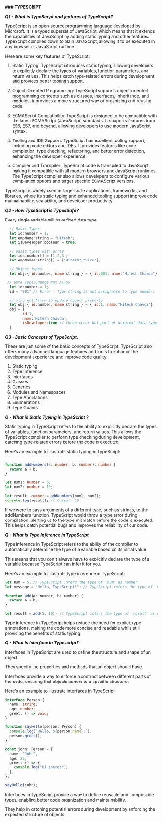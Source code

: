 **### TYPESCRIPT**


***Q1 - What is TypeScript and features of TypeScript?***

TypeScript is an open-source programming language developed by Microsoft. It is a typed superset of JavaScript, which means that it extends the capabilities of JavaScript by adding static typing and other features. TypeScript compiles down to plain JavaScript, allowing it to be executed in any browser or JavaScript runtime.

Here are some key features of TypeScript:

1. Static Typing: TypeScript introduces static typing, allowing developers to explicitly declare the types of variables, function parameters, and return values. This helps catch type-related errors during development and provides better tooling support.

2. Object-Oriented Programming: TypeScript supports object-oriented programming concepts such as classes, interfaces, inheritance, and modules. It provides a more structured way of organizing and reusing code.

3. ECMAScript Compatibility: TypeScript is designed to be compatible with the latest ECMAScript (JavaScript) standards. It supports features from ES6, ES7, and beyond, allowing developers to use modern JavaScript syntax.

4. Tooling and IDE Support: TypeScript has excellent tooling support, including code editors and IDEs. It provides features like code completion, type checking, refactoring, and better error detection, enhancing the developer experience.

5. Compiler and Transpiler: TypeScript code is transpiled to JavaScript, making it compatible with all modern browsers and JavaScript runtimes. The TypeScript compiler also allows developers to configure various compilation options and target specific ECMAScript versions.

TypeScript is widely used in large-scale applications, frameworks, and libraries, where its static typing and enhanced tooling support improve code maintainability, scalability, and developer productivity.

***Q2 - How TypeScript is TypedSafe?***

Every single variable will have fixed data type
```javascript
  // Basic Types
  let id:number = 1;
  let empName:string = "Hitesh";
  let isDeveloper:boolean = true;

  // Basic types with array
  let ids:number[] = [1,2,3];
  let empNames:string[] = ["Hitesh","Viru"];

  // Object types
  let obj:{ id:number, name:string } = { id:001, name:"Hitesh Chavda"}

 // Data Type Change Not Allow
  let id:number = 1;
  id = "001" // Error - Type string is not assignable to type number.

  // also not Allow to update object property
  let obj:{ id:number, name:string } = { id:1, name:"Hitesh Chavda"}
  obj = {
        id:1,
        name:'Hitesh Chavda',
        isDeveloper:true // throw error Not part of original data type
  }
  ```


***Q3 - Basic Concepts of TypeScript.***

These are just some of the basic concepts of TypeScript. TypeScript also offers many advanced language features and tools to enhance the development experience and improve code quality.

1. Static typing
2. Type Inference
3. Interfaces
4. Classes
5. Generics
6. Modules and Namespaces
7. Type Annotations
8. Enumerations
9. Type Guards


***Q - What is Static Typing in TypeScript ?***

Static typing in TypeScript refers to the ability to explicitly declare the types of variables, function parameters, and return values. This allows the TypeScript compiler to perform type checking during development, catching type-related errors before the code is executed

Here's an example to illustrate static typing in TypeScript:

```typescript

function addNumbers(a: number, b: number): number {
  return a + b;
}

let num1: number = 5;
let num2: number = 10;

let result: number = addNumbers(num1, num2);
console.log(result); // Output: 15
```

If we were to pass arguments of a different type, such as strings, to the addNumbers function, TypeScript would throw a type error during compilation, alerting us to the type mismatch before the code is executed. 
This helps catch potential bugs and improves the reliability of our code.

***Q - What is Type Inference in TypeScript***

Type inference in TypeScript refers to the ability of the compiler to automatically determine the type of a variable based on its initial value. 

This means that you don't always have to explicitly declare the type of a variable because TypeScript can infer it for you.

Here's an example to illustrate type inference in TypeScript:

```javascript
let num = 5; // TypeScript infers the type of 'num' as number
let message = "Hello, TypeScript!"; // TypeScript infers the type of 'message' as string

function add(a: number, b: number) {
  return a + b;
}

let result = add(5, 10); // TypeScript infers the type of 'result' as number
```


Type inference in TypeScript helps reduce the need for explicit type annotations, making the code more concise and readable while still providing the benefits of static typing.

***Q - What is Interface in Typescript?***

Interfaces in TypeScript are used to define the structure and shape of an object. 

They specify the properties and methods that an object should have. 

Interfaces provide a way to enforce a contract between different parts of the code, ensuring that objects adhere to a specific structure.

Here's an example to illustrate interfaces in TypeScript:

```typescript
interface Person {
  name: string;
  age: number;
  greet: () => void;
}

function sayHello(person: Person) {
  console.log(`Hello, ${person.name}!`);
  person.greet();
}

const john: Person = {
  name: "John",
  age: 25,
  greet: () => {
    console.log("Hi there!");
  },
};

sayHello(john);
```

Interfaces in TypeScript provide a way to define reusable and composable types, enabling better code organization and maintainability. 

They help in catching potential errors during development by enforcing the expected structure of objects.

